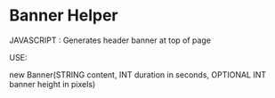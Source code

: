 # Banner Helper
JAVASCRIPT : Generates header banner at top of page

USE:

new Banner(STRING content, INT duration in seconds, OPTIONAL INT banner height in pixels)
